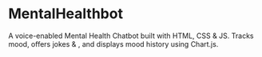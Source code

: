 # MentalHealthbot
A voice-enabled Mental Health Chatbot built with HTML, CSS &amp; JS. Tracks mood, offers jokes &amp; , and displays mood history using Chart.js.
